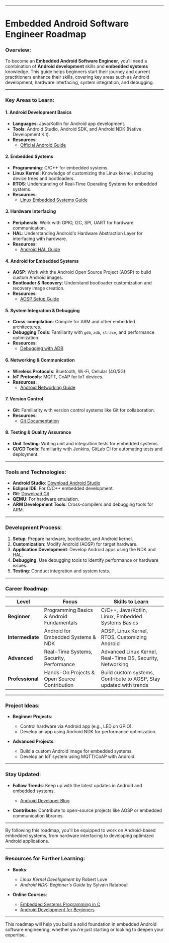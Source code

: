 

---

# Embedded Android Software Engineer Roadmap

### Overview:
To become an **Embedded Android Software Engineer**, you'll need a combination of **Android development** skills and **embedded systems** knowledge. This guide helps beginners start their journey and current practitioners enhance their skills, covering key areas such as Android development, hardware interfacing, system integration, and debugging.

---

### Key Areas to Learn:

#### 1. **Android Development Basics**
   - **Languages**: Java/Kotlin for Android app development.
   - **Tools**: Android Studio, Android SDK, and Android NDK (Native Development Kit).
   - **Resources**: 
     - [Official Android Guide](https://developer.android.com/guide)

#### 2. **Embedded Systems**
   - **Programming**: C/C++ for embedded systems.
   - **Linux Kernel**: Knowledge of customizing the Linux kernel, including device trees and bootloaders.
   - **RTOS**: Understanding of Real-Time Operating Systems for embedded systems.
   - **Resources**: 
     - [Linux Embedded Systems Guide](https://www.tldp.org/LDP/lkmpg/2.6/lkmpg.pdf)

#### 3. **Hardware Interfacing**
   - **Peripherals**: Work with GPIO, I2C, SPI, UART for hardware communication.
   - **HAL**: Understanding Android's Hardware Abstraction Layer for interfacing with hardware.
   - **Resources**: 
     - [Android HAL Guide](https://source.android.com/devices/architecture)

#### 4. **Android for Embedded Systems**
   - **AOSP**: Work with the Android Open Source Project (AOSP) to build custom Android images.
   - **Bootloader & Recovery**: Understand bootloader customization and recovery image creation.
   - **Resources**:
     - [AOSP Setup Guide](https://source.android.com/setup/start)

#### 5. **System Integration & Debugging**
   - **Cross-compilation**: Compile for ARM and other embedded architectures.
   - **Debugging Tools**: Familiarity with `gdb`, `adb`, `strace`, and performance optimization.
   - **Resources**: 
     - [Debugging with ADB](https://developer.android.com/studio/command-line/adb)

#### 6. **Networking & Communication**
   - **Wireless Protocols**: Bluetooth, Wi-Fi, Cellular (4G/5G).
   - **IoT Protocols**: MQTT, CoAP for IoT devices.
   - **Resources**: 
     - [Android Networking Guide](https://developer.android.com/training/volley)

#### 7. **Version Control**
   - **Git**: Familiarity with version control systems like Git for collaboration.
   - **Resources**:
     - [Git Documentation](https://git-scm.com/)

#### 8. **Testing & Quality Assurance**
   - **Unit Testing**: Writing unit and integration tests for embedded systems.
   - **CI/CD Tools**: Familiarity with Jenkins, GitLab CI for automating tests and deployment.

---

### Tools and Technologies:
- **Android Studio**: [Download Android Studio](https://developer.android.com/studio)
- **Eclipse IDE**: For C/C++ embedded development.
- **Git**: [Download Git](https://git-scm.com/)
- **QEMU**: For hardware emulation.
- **ARM Development Tools**: Cross-compilers and debugging tools for ARM.

---

### Development Process:

1. **Setup**: Prepare hardware, bootloader, and Android kernel.
2. **Customization**: Modify Android (AOSP) for target hardware.
3. **Application Development**: Develop Android apps using the NDK and HAL.
4. **Debugging**: Use debugging tools to identify performance or hardware issues.
5. **Testing**: Conduct integration and system tests.

---

### Career Roadmap:

| **Level**       | **Focus**                                       | **Skills to Learn**                                               |
|-----------------|-------------------------------------------------|-------------------------------------------------------------------|
| **Beginner**    | Programming Basics & Android Fundamentals       | C/C++, Java/Kotlin, Linux, Embedded Systems Basics               |
| **Intermediate**| Android for Embedded Systems & NDK              | AOSP, Linux Kernel, RTOS, Customizing Android                     |
| **Advanced**    | Real-Time Systems, Security, Performance        | Advanced Linux Kernel, Real-Time OS, Security, Networking         |
| **Professional**| Hands-On Projects & Open Source Contribution    | Build custom systems, Contribute to AOSP, Stay updated with trends|

---






### Project Ideas:

- **Beginner Projects**: 
  - Control hardware via Android app (e.g., LED on GPIO).
  - Develop an app using Android NDK for performance optimization.
  
- **Advanced Projects**: 
  - Build a custom Android image for embedded systems.
  - Develop an IoT system using MQTT/CoAP with Android.

---

### Stay Updated:
- **Follow Trends**: Keep up with the latest updates in Android and embedded systems.
  - [Android Developer Blog](https://android-developers.googleblog.com/)
  
- **Contribute**: Contribute to open-source projects like AOSP or embedded communication libraries.

---

By following this roadmap, you'll be equipped to work on Android-based embedded systems, from hardware interfacing to developing optimized Android applications.

--- 

### Resources for Further Learning:

- **Books**:
  - *Linux Kernel Development* by Robert Love
  - *Android NDK: Beginner's Guide* by Sylvain Ratabouil

- **Online Courses**:
  - [Embedded Systems Programming in C](https://www.udemy.com/course/embedded-systems-programming-in-c/)
  - [Android Development for Beginners](https://developer.android.com/courses)

--- 

This roadmap will help you build a solid foundation in embedded Android software engineering, whether you're just starting or looking to deepen your expertise.


